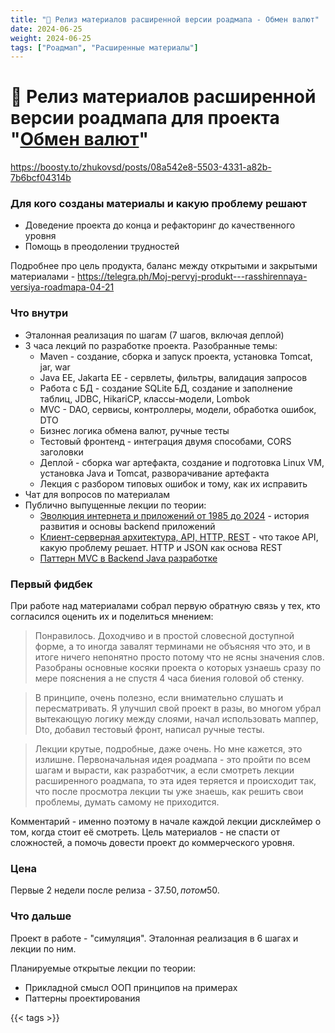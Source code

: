 ```yaml
---
title: "🚀 Релиз материалов расширенной версии роадмапа - Обмен валют"
date: 2024-06-25
weight: 2024-06-25
tags: ["Роадмап", "Расширенные материалы"]
---
```


# 🚀 Релиз материалов расширенной версии роадмапа для проекта "[Обмен валют](https://zhukovsd.github.io/java-backend-learning-course/Projects/CurrencyExchange/)"

https://boosty.to/zhukovsd/posts/08a542e8-5503-4331-a82b-7b6bcf04314b

### Для кого созданы материалы и какую проблему решают

- Доведение проекта до конца и рефакторинг до качественного уровня
- Помощь в преодолении трудностей 

Подробнее про цель продукта, баланс между открытыми и закрытыми материалами - https://telegra.ph/Moj-pervyj-produkt---rasshirennaya-versiya-roadmapa-04-21

### Что внутри

- Эталонная реализация по шагам (7 шагов, включая деплой)
- 3 часа лекций по разработке проекта. Разобранные темы:
  - Maven - создание, сборка и запуск проекта, установка Tomcat, jar, war
  - Java EE, Jakarta EE - сервлеты, фильтры, валидация запросов
  - Работа с БД - создание SQLite БД, создание и заполнение таблиц, JDBC, HikariCP, классы-модели, Lombok
  - MVC - DAO, сервисы, контроллеры, модели, обработка ошибок, DTO
  - Бизнес логика обмена валют, ручные тесты
  - Тестовый фронтенд - интеграция двумя способами, CORS заголовки
  - Деплой - сборка war артефакта, создание и подготовка Linux VM, установка Java и Tomcat, разворачивание артефакта
  - Лекция с разбором типовых ошибок и тому, как их исправить
- Чат для вопросов по материалам
- Публично выпущенные лекции по теории:
  - [Эволюция интернета и приложений от 1985 до 2024](https://youtube.com/live/9rpgE3nZb94) - история развития и основы backend приложений
  - [Клиент-серверная архитектура, API, HTTP, REST](https://youtube.com/live/yWzesBoTOvE) - что такое API, какую проблему решает. HTTP и JSON как основа REST
  - [Паттерн MVC в Backend Java разработке](https://www.youtube.com/watch?v=syjOb_jPJWE)

### Первый фидбек

При работе над материалами собрал первую обратную связь у тех, кто согласился оценить их и поделиться мнением:

> Понравилось. Доходчиво и в простой словесной доступной форме, а то иногда завалят терминами не объясняя что это, и в итоге ничего непонятно просто потому что не ясны значения слов. Разобраны основные косяки проекта о которых узнаешь сразу по мере пояснения а не спустя 4 часа биения головой об стенку.

> В принципе, очень полезно, если внимательно слушать и пересматривать. Я улучшил свой проект в разы, во многом убрал вытекающую логику между слоями, начал использовать маппер, Dto, добавил тестовый фронт, написал ручные тесты.

> Лекции крутые, подробные, даже очень. Но мне кажется, это излишне. Первоначальная идея роадмапа - это пройти по всем шагам и вырасти, как разработчик, а если смотреть лекции расширенного роадмапа, то эта идея теряется и происходит так, что после просмотра лекции ты уже знаешь, как решить свои проблемы, думать самому не приходится.

Комментарий - именно поэтому в начале каждой лекции дисклеймер о том, когда стоит её смотреть. Цель материалов - не спасти от сложностей, а помочь довести проект до коммерческого уровня.

### Цена

Первые 2 недели после релиза - 37.50$, потом 50$.

### Что дальше

Проект в работе - "симуляция". Эталонная реализация в 6 шагах и лекции по ним.

Планируемые открытые лекции по теории:
- Прикладной смысл ООП принципов на примерах
- Паттерны проектирования

{{< tags >}}